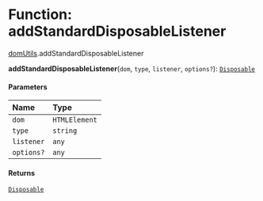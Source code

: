 # Function: addStandardDisposableListener

[domUtils](/en/auto-docs/free-layout-editor/modules/domUtils.md).addStandardDisposableListener

**addStandardDisposableListener**(`dom`, `type`, `listener`, `options?`): [`Disposable`](/en/auto-docs/free-layout-editor/interfaces/Disposable-1.md)

#### Parameters

| Name | Type |
| :------ | :------ |
| `dom` | `HTMLElement` | `HTMLDocument` |
| `type` | `string` |
| `listener` | `any` |
| `options?` | `any` |

#### Returns

[`Disposable`](/en/auto-docs/free-layout-editor/interfaces/Disposable-1.md)
